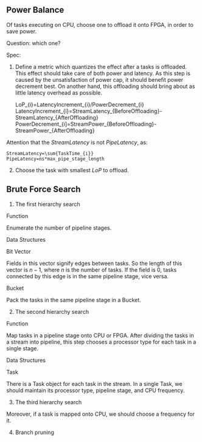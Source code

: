 ## Power Balance 

Of tasks executing on CPU, choose one to offload it onto FPGA, in order to save power.

Question: which one?

Spec:

1. Define a metric which quantizes the effect after a tasks is offloaded. This effect should take care of both power and latency. As this step is caused by the unsatisfaction of power cap, it should benefit power decrement best. On another hand, this offloading should bring about as little latency overhead as possible.

	LoP_{i}=LatencyIncrement_{i}/PowerDecrement_{i}
	LatencyIncrement_{i}=StreamLatency_{BeforeOffloading}-StreamLatency_{AfterOffloading}
	PowerDecrement_{i]=StreamPower_{BeforeOffloading}-StreamPower_{AfterOffloading}

Attention that the $StreamLatency$ is not $PipeLatency$, as:

	StreamLatency=\sum{TaskTime_{i}}
	PipeLatency=ns*max_pipe_stage_length

2. Choose the task with smallest $LoP$ to offload.

## Brute Force Search

1. The first hierarchy search

Function

Enumerate the number of pipeline stages.

Data Structures

Bit Vector 

Fields in this vector signify edges between tasks. So the length of this vector is $n-1$, where $n$ is the number of tasks. If the field is 0, tasks connected by this edge is in the same pipeline stage, vice versa.

Bucket

Pack the tasks in the same pipeline stage in a Bucket.

2. The second hierarchy search

Function

Map tasks in a pipeline stage onto CPU or FPGA. After dividing the tasks in a stream into pipeline, this step chooses a processor type for each task in a single stage.


Data Structures

Task

There is a Task object for each task in the stream. In a single Task, we should maintain its processor type, pipeline stage, and CPU frequency.

3. The third hierarchy search

Moreover, if a task is mapped onto CPU, we should choose a frequency for it. 

4. Branch pruning

